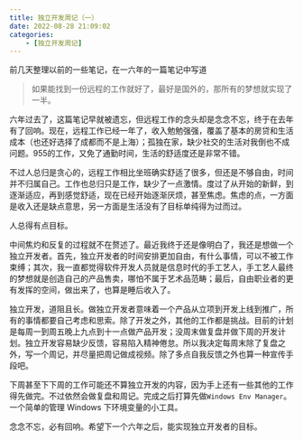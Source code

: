 ```yaml
---
title: 独立开发周记（一）
date: 2022-08-28 21:09:02
categories: 
    - [独立开发周记]
---
```

前几天整理以前的一些笔记，在一六年的一篇笔记中写道

> 如果能找到一份远程的工作就好了，最好是国外的，那所有的梦想就实现了一半。

六年过去了，这篇笔记早就被遗忘，但远程工作的念头却是念念不忘，终于在去年有了回响。现在，远程工作已经一年了，收入勉勉强强，覆盖了基本的房贷和生活成本（也还好选择了成都而不是上海）；孤独在家，缺少社交的生活对我倒也不成问题。955的工作，又免了通勤时间，生活的舒适度还是非常不错。

不过人总归是贪心的，远程工作相比坐班确实舒适了很多，但还是不够自由，时间并不归属自己。工作也总归只是工作，缺少了一点激情。度过了从开始的新鲜，到逐渐适应，再到感觉舒适，现在已经开始逐渐厌烦，甚至焦虑。焦虑的点，一方面是收入还是缺点意思，另一方面是生活没有了目标单纯得为过而过。

人总得有点目标。

中间焦灼和反复的过程就不在赘述了。最近我终于还是像明白了，我还是想做一个独立开发者。首先，独立开发者的时间安排更加自由，有什么事情，可以不被工作束缚；其次，我一直都觉得软件开发人员就是信息时代的手工艺人，手工艺人最终的梦想就是创造自己的产品售卖，哪怕不属于艺术品范畴；最后，自由职业者的更有发挥的空间，做出来了，也算是睡后收入了。

独立开发，道阻且长。做独立开发者意味着一个产品从立项到开发上线到推广，所有的事情都要自己考虑和思索。除了开发之外，其他的工作都是挑战。目前的计划是每周一到周五晚上九点到十一点做产品开发；没周末做复盘并做下周的开发计划。独立开发容易缺少反馈，容易陷入精神倦怠。所以我决定每周末除了复盘之外，写一个周记，并尽量把周记做成视频。除了多点自我反馈之外也算一种宣传手段吧。

下周甚至下下周的工作可能还不算独立开发的内容，因为手上还有一些其他的工作得先做完。不过依然会做复盘和周记。完成之后打算先做`Windows Env Manager`。一个简单的管理 Windows 下环境变量的小工具。

念念不忘，必有回响。希望下一个六年之后，能实现独立开发者的目标。